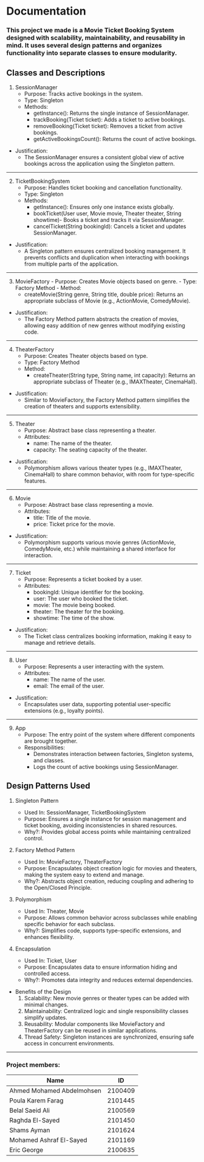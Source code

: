 # Documentation

### This project we made is a Movie Ticket Booking System designed with scalability, maintainability, and reusability in mind. It uses several design patterns and organizes functionality into separate classes to ensure modularity.

## Classes and Descriptions

1. SessionManager
    - Purpose: Tracks active bookings in the system.
    - Type: Singleton
    - Methods: 
        - getInstance(): Returns the single instance of SessionManager.
        - trackBooking(Ticket ticket): Adds a ticket to active bookings.
        - removeBooking(Ticket ticket): Removes a ticket from active bookings.
        - getActiveBookingsCount(): Returns the count of active bookings.
- Justification:
  - The SessionManager ensures a consistent global view of active bookings across the application using the Singleton pattern.

---

2. TicketBookingSystem
    - Purpose: Handles ticket booking and cancellation functionality.
    - Type: Singleton
    - Methods: 
        - getInstance(): Ensures only one instance exists globally.
        - bookTicket(User user, Movie movie, Theater theater, String showtime)- Books a ticket and tracks it via SessionManager.
        - cancelTicket(String bookingId): Cancels a ticket and updates SessionManager.
- Justification:
  - A Singleton pattern ensures centralized booking management. It prevents conflicts and duplication when interacting with bookings from multiple parts of the application.

---

  3. MovieFactory
    - Purpose: Creates Movie objects based on genre.
    - Type: Factory Method
    - Method: 
        - createMovie(String genre, String title, double price): Returns an appropriate subclass of Movie (e.g., ActionMovie, ComedyMovie).

- Justification:
  - The Factory Method pattern abstracts the creation of movies, allowing easy addition of new genres without modifying existing code.

---

4. TheaterFactory
    - Purpose: Creates Theater objects based on type.
    - Type: Factory Method
    - Method: 
        - createTheater(String type, String name, int capacity): Returns an appropriate subclass of Theater (e.g., IMAXTheater, CinemaHall).
 
- Justification:
    - Similar to MovieFactory, the Factory Method pattern simplifies the creation of theaters and supports extensibility.

---

5. Theater
    - Purpose: Abstract base class representing a theater.
    - Attributes: 
        - name: The name of the theater.
        - capacity: The seating capacity of the theater.

- Justification:
    - Polymorphism allows various theater types (e.g., IMAXTheater, CinemaHall) to share common behavior, with room for type-specific features.

---

6. Movie
    - Purpose: Abstract base class representing a movie.
    - Attributes: 
        - title: Title of the movie.
        - price: Ticket price for the movie.

- Justification:
  - Polymorphism supports various movie genres (ActionMovie, ComedyMovie, etc.) while maintaining a shared interface for interaction.

---

7. Ticket
    - Purpose: Represents a ticket booked by a user.
    - Attributes: 
        - bookingId: Unique identifier for the booking.
        - user: The user who booked the ticket.
        - movie: The movie being booked.
        - theater: The theater for the booking.
        - showtime: The time of the show.

- Justification:
  - The Ticket class centralizes booking information, making it easy to manage and retrieve details.

---

8. User
    - Purpose: Represents a user interacting with the system.
    - Attributes: 
        - name: The name of the user.
        - email: The email of the user.

- Justification:
  - Encapsulates user data, supporting potential user-specific extensions (e.g., loyalty points).

---

9. App
    - Purpose: The entry point of the system where different components are brought together.
    - Responsibilities: 
        - Demonstrates interaction between factories, Singleton systems, and classes.
        - Logs the count of active bookings using SessionManager.

 ## Design Patterns Used
1. Singleton Pattern
   - Used In: SessionManager, TicketBookingSystem
   - Purpose: Ensures a single instance for session management and ticket booking, avoiding inconsistencies in shared resources.
   - Why?: Provides global access points while maintaining centralized control.

2. Factory Method Pattern
   - Used In: MovieFactory, TheaterFactory
   - Purpose: Encapsulates object creation logic for movies and theaters, making the system easy to extend and manage.
   - Why?: Abstracts object creation, reducing coupling and adhering to the Open/Closed Principle.

3. Polymorphism
   - Used In: Theater, Movie
   - Purpose: Allows common behavior across subclasses while enabling specific behavior for each subclass.
   - Why?: Simplifies code, supports type-specific extensions, and enhances flexibility.

4. Encapsulation
    - Used In: Ticket, User
    - Purpose: Encapsulates data to ensure information hiding and controlled access.
    - Why?: Promotes data integrity and reduces external dependencies.

- Benefits of the Design
    1. Scalability: New movie genres or theater types can be added with minimal changes.
    2. Maintainability: Centralized logic and single responsibility classes simplify updates.
    3. Reusability: Modular components like MovieFactory and TheaterFactory can be reused in similar applications.
    4. Thread Safety: Singleton instances are synchronized, ensuring safe access in concurrent environments.

---

### Project members:
 |           Name           |  ID    |
 | -------------------------|--------|
 | Ahmed Mohamed Abdelmohsen| 2100409|
 | Poula Karem Farag        | 2101445|
 | Belal Saeid Ali          | 2100569|
 | Raghda El-Sayed          | 2101450|
 | Shams Ayman              | 2101624|
 | Mohamed Ashraf El-Sayed  | 2101169|
 | Eric George              | 2100635|
